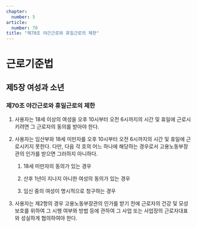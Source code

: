 ```yaml
---
chapter:
  number: 5
article:
  number: 70
title: "제70조 야간근로와 휴일근로의 제한"
---
```

# 근로기준법

## 제5장 여성과 소년

### 제70조 야간근로와 휴일근로의 제한

1. 사용자는 18세 이상의 여성을 오후 10시부터 오전 6시까지의 시간 및 휴일에 근로시키려면 그 근로자의 동의를 받아야 한다.

2. 사용자는 임산부와 18세 미만자를 오후 10시부터 오전 6시까지의 시간 및 휴일에 근로시키지 못한다. 다만, 다음 각 호의 어느 하나에 해당하는 경우로서 고용노동부장관의 인가를 받으면 그러하지 아니하다.

    1. 18세 미만자의 동의가 있는 경우

    2. 산후 1년이 지나지 아니한 여성의 동의가 있는 경우

    3. 임신 중의 여성이 명시적으로 청구하는 경우

3. 사용자는 제2항의 경우 고용노동부장관의 인가를 받기 전에 근로자의 건강 및 모성 보호를 위하여 그 시행 여부와 방법 등에 관하여 그 사업 또는 사업장의 근로자대표와 성실하게 협의하여야 한다.
